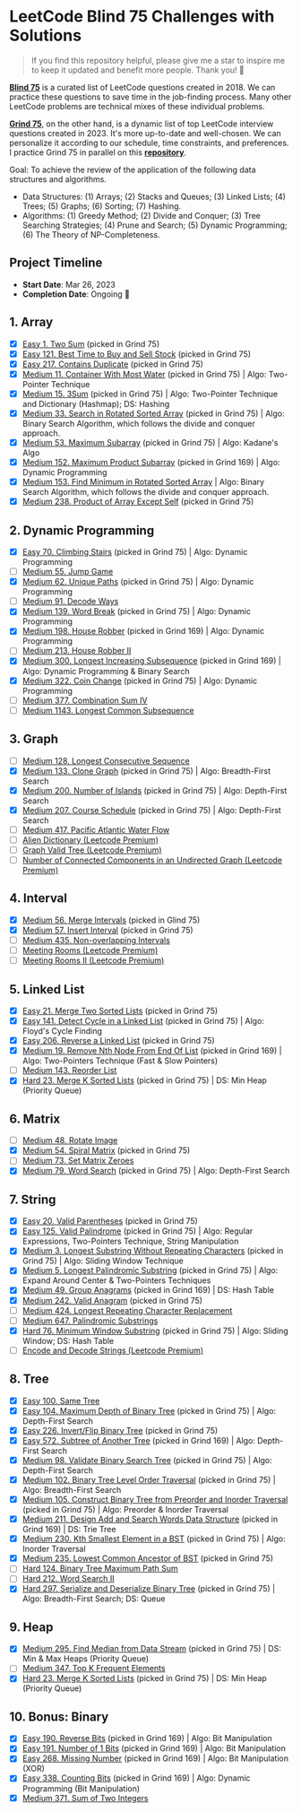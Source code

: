 # LeetCode Blind 75 Challenges with Solutions

> If you find this repository helpful, please give me a star to inspire me to keep it updated and benefit more people. Thank you! 🌟

[**Blind 75**](https://www.teamblind.com/post/New-Year-Gift---Curated-List-of-Top-75-LeetCode-Questions-to-Save-Your-Time-OaM1orEU) is a curated list of LeetCode questions created in 2018. We can practice these questions to save time in the job-finding process. Many other LeetCode problems are technical mixes of these individual problems.

[**Grind 75**](https://www.techinterviewhandbook.org/grind75/about), on the other hand, is a dynamic list of top LeetCode interview questions created in 2023. It's more up-to-date and well-chosen. We can personalize it according to our schedule, time constraints, and preferences. I practice Grind 75 in parallel on this [**repository**](https://github.com/open-minded13/2023_LeetCode_Grind_75_Questions_Challenge).

Goal: To achieve the review of the application of the following data structures and algorithms.

- Data Structures: (1) Arrays; (2) Stacks and Queues; (3) Linked Lists; (4) Trees; (5) Graphs; (6) Sorting; (7) Hashing.
- Algorithms: (1) Greedy Method; (2) Divide and Conquer; (3) Tree Searching Strategies; (4) Prune and Search; (5) Dynamic Programming; (6) The Theory of NP-Completeness.

## Project Timeline

- **Start Date**: Mar 26, 2023
- **Completion Date**: Ongoing 🧙

## 1. Array

- [x] [Easy 1. Two Sum](https://leetcode.com/problems/two-sum/) (picked in Grind 75)
- [x] [Easy 121. Best Time to Buy and Sell Stock](https://leetcode.com/problems/best-time-to-buy-and-sell-stock/) (picked in Grind 75)
- [x] [Easy 217. Contains Duplicate](https://leetcode.com/problems/contains-duplicate/) (picked in Grind 75)
- [x] [Medium 11. Container With Most Water](https://leetcode.com/problems/container-with-most-water/) (picked in Grind 75) | Algo: Two-Pointer Technique
- [x] [Medium 15. 3Sum](https://leetcode.com/problems/3sum/) (picked in Grind 75) | Algo: Two-Pointer Technique and Dictionary (Hashmap); DS: Hashing
- [x] [Medium 33. Search in Rotated Sorted Array](https://leetcode.com/problems/search-in-rotated-sorted-array/) (picked in Grind 75) | Algo: Binary Search Algorithm, which follows the divide and conquer approach.
- [x] [Medium 53. Maximum Subarray](https://leetcode.com/problems/maximum-subarray/) (picked in Grind 75) | Algo: Kadane's Algo
- [x] [Medium 152. Maximum Product Subarray](https://leetcode.com/problems/maximum-product-subarray/) (picked in Grind 169) | Algo: Dynamic Programming
- [x] [Medium 153. Find Minimum in Rotated Sorted Array](https://leetcode.com/problems/find-minimum-in-rotated-sorted-array/) | Algo: Binary Search Algorithm, which follows the divide and conquer approach.
- [x] [Medium 238. Product of Array Except Self](https://leetcode.com/problems/product-of-array-except-self/) (picked in Grind 75)

## 2. Dynamic Programming

- [x] [Easy 70. Climbing Stairs](https://leetcode.com/problems/climbing-stairs/) (picked in Grind 75) | Algo: Dynamic Programming
- [ ] [Medium 55. Jump Game](https://leetcode.com/problems/jump-game/)
- [x] [Medium 62. Unique Paths](https://leetcode.com/problems/unique-paths/) (picked in Grind 75) | Algo: Dynamic Programming
- [ ] [Medium 91. Decode Ways](https://leetcode.com/problems/decode-ways/)
- [x] [Medium 139. Word Break](https://leetcode.com/problems/word-break/) (picked in Grind 75) | Algo: Dynamic Programming
- [x] [Medium 198. House Robber](https://leetcode.com/problems/house-robber/) (picked in Grind 169) | Algo: Dynamic Programming
- [ ] [Medium 213. House Robber II](https://leetcode.com/problems/house-robber-ii/)
- [x] [Medium 300. Longest Increasing Subsequence](https://leetcode.com/problems/longest-increasing-subsequence/) (picked in Grind 169) | Algo: Dynamic Programming & Binary Search
- [x] [Medium 322. Coin Change](https://leetcode.com/problems/coin-change/) (picked in Grind 75) | Algo: Dynamic Programming
- [ ] [Medium 377. Combination Sum IV](https://leetcode.com/problems/combination-sum-iv/)
- [ ] [Medium 1143. Longest Common Subsequence](https://leetcode.com/problems/longest-common-subsequence/)

## 3. Graph

- [ ] [Medium 128. Longest Consecutive Sequence](https://leetcode.com/problems/longest-consecutive-sequence/)
- [x] [Medium 133. Clone Graph](https://leetcode.com/problems/clone-graph/) (picked in Grind 75) | Algo: Breadth-First Search
- [x] [Medium 200. Number of Islands](https://leetcode.com/problems/number-of-islands/) (picked in Grind 75) | Algo: Depth-First Search
- [x] [Medium 207. Course Schedule](https://leetcode.com/problems/course-schedule/) (picked in Grind 75) | Algo: Depth-First Search
- [ ] [Medium 417. Pacific Atlantic Water Flow](https://leetcode.com/problems/pacific-atlantic-water-flow/)
- [ ] [Alien Dictionary (Leetcode Premium)](https://leetcode.com/problems/alien-dictionary/)
- [ ] [Graph Valid Tree (Leetcode Premium)](https://leetcode.com/problems/graph-valid-tree/)
- [ ] [Number of Connected Components in an Undirected Graph (Leetcode Premium)](https://leetcode.com/problems/number-of-connected-components-in-an-undirected-graph/)

## 4. Interval

- [x] [Medium 56. Merge Intervals](https://leetcode.com/problems/merge-intervals/) (picked in Glind 75)
- [x] [Medium 57. Insert Interval](https://leetcode.com/problems/insert-interval/) (picked in Grind 75)
- [ ] [Medium 435. Non-overlapping Intervals](https://leetcode.com/problems/non-overlapping-intervals/)
- [ ] [Meeting Rooms (Leetcode Premium)](https://leetcode.com/problems/meeting-rooms/)
- [ ] [Meeting Rooms II (Leetcode Premium)](https://leetcode.com/problems/meeting-rooms-ii/)

## 5. Linked List

- [x] [Easy 21. Merge Two Sorted Lists](https://leetcode.com/problems/merge-two-sorted-lists/) (picked in Grind 75)
- [x] [Easy 141. Detect Cycle in a Linked List](https://leetcode.com/problems/linked-list-cycle/) (picked in Grind 75) | Algo: Floyd's Cycle Finding
- [x] [Easy 206. Reverse a Linked List](https://leetcode.com/problems/reverse-linked-list/) (picked in Grind 75)
- [x] [Medium 19. Remove Nth Node From End Of List](https://leetcode.com/problems/remove-nth-node-from-end-of-list/) (picked in Grind 169) | Algo: Two-Pointers Technique (Fast & Slow Pointers)
- [ ] [Medium 143. Reorder List](https://leetcode.com/problems/reorder-list/)
- [x] [Hard 23. Merge K Sorted Lists](https://leetcode.com/problems/merge-k-sorted-lists/) (picked in Grind 75) | DS: Min Heap (Priority Queue)

## 6. Matrix

- [ ] [Medium 48. Rotate Image](https://leetcode.com/problems/rotate-image/)
- [x] [Medium 54. Spiral Matrix](https://leetcode.com/problems/spiral-matrix/) (picked in Grind 75)
- [ ] [Medium 73. Set Matrix Zeroes](https://leetcode.com/problems/set-matrix-zeroes/)
- [x] [Medium 79. Word Search](https://leetcode.com/problems/word-search/) (picked in Grind 75) | Algo: Depth-First Search

## 7. String

- [x] [Easy 20. Valid Parentheses](https://leetcode.com/problems/valid-parentheses/) (picked in Grind 75)
- [x] [Easy 125. Valid Palindrome](https://leetcode.com/problems/valid-palindrome/) (picked in Grind 75) | Algo: Regular Expressions, Two-Pointers Technique, String Manipulation
- [x] [Medium 3. Longest Substring Without Repeating Characters](https://leetcode.com/problems/longest-substring-without-repeating-characters/) (picked in Grind 75) | Algo: Sliding Window Technique
- [x] [Medium 5. Longest Palindromic Substring](https://leetcode.com/problems/longest-palindromic-substring/) (picked in Grind 75) | Algo: Expand Around Center & Two-Pointers Techniques
- [x] [Medium 49. Group Anagrams](https://leetcode.com/problems/group-anagrams/) (picked in Grind 169) | DS: Hash Table
- [x] [Medium 242. Valid Anagram](https://leetcode.com/problems/valid-anagram/) (picked in Grind 75)
- [ ] [Medium 424. Longest Repeating Character Replacement](https://leetcode.com/problems/longest-repeating-character-replacement/)
- [ ] [Medium 647. Palindromic Substrings](https://leetcode.com/problems/palindromic-substrings/)
- [x] [Hard 76. Minimum Window Substring](https://leetcode.com/problems/minimum-window-substring/) (picked in Grind 75) | Algo: Sliding Window; DS: Hash Table
- [ ] [Encode and Decode Strings (Leetcode Premium)](https://leetcode.com/problems/encode-and-decode-strings/)

## 8. Tree

- [x] [Easy 100. Same Tree](https://leetcode.com/problems/same-tree/)
- [x] [Easy 104. Maximum Depth of Binary Tree](https://leetcode.com/problems/maximum-depth-of-binary-tree/) (picked in Grind 75) | Algo: Depth-First Search
- [x] [Easy 226. Invert/Flip Binary Tree](https://leetcode.com/problems/invert-binary-tree/) (picked in Grind 75)
- [x] [Easy 572. Subtree of Another Tree](https://leetcode.com/problems/subtree-of-another-tree/) (picked in Grind 169) | Algo: Depth-First Search
- [x] [Medium 98. Validate Binary Search Tree](https://leetcode.com/problems/validate-binary-search-tree/) (picked in Grind 75) | Algo: Depth-First Search
- [x] [Medium 102. Binary Tree Level Order Traversal](https://leetcode.com/problems/binary-tree-level-order-traversal/) (picked in Grind 75) | Algo: Breadth-First Search
- [x] [Medium 105. Construct Binary Tree from Preorder and Inorder Traversal](https://leetcode.com/problems/construct-binary-tree-from-preorder-and-inorder-traversal/) (picked in Grind 75) | Algo: Preorder & Inorder Traversal
- [x] [Medium 211. Design Add and Search Words Data Structure](https://leetcode.com/problems/add-and-search-word-data-structure-design/) (picked in Grind 169) | DS: Trie Tree
- [x] [Medium 230. Kth Smallest Element in a BST](https://leetcode.com/problems/kth-smallest-element-in-a-bst/) (picked in Grind 75) | Algo: Inorder Traversal
- [x] [Medium 235. Lowest Common Ancestor of BST](https://leetcode.com/problems/lowest-common-ancestor-of-a-binary-search-tree/) (picked in Grind 75)
- [ ] [Hard 124. Binary Tree Maximum Path Sum](https://leetcode.com/problems/binary-tree-maximum-path-sum/)
- [ ] [Hard 212. Word Search II](https://leetcode.com/problems/word-search-ii/)
- [x] [Hard 297. Serialize and Deserialize Binary Tree](https://leetcode.com/problems/serialize-and-deserialize-binary-tree/) (picked in Grind 75) | Algo: Breadth-First Search; DS: Queue

## 9. Heap

- [x] [Medium 295. Find Median from Data Stream](https://leetcode.com/problems/find-median-from-data-stream/) (picked in Grind 75) | DS: Min & Max Heaps (Priority Queue)
- [ ] [Medium 347. Top K Frequent Elements](https://leetcode.com/problems/top-k-frequent-elements/)
- [x] [Hard 23. Merge K Sorted Lists](https://leetcode.com/problems/merge-k-sorted-lists/) (picked in Grind 75) | DS: Min Heap (Priority Queue)

## 10. Bonus: Binary

- [x] [Easy 190. Reverse Bits](https://leetcode.com/problems/reverse-bits/) (picked in Grind 169) | Algo: Bit Manipulation
- [x] [Easy 191. Number of 1 Bits](https://leetcode.com/problems/number-of-1-bits/) (picked in Grind 169) | Algo: Bit Manipulation
- [x] [Easy 268. Missing Number](https://leetcode.com/problems/missing-number/) (picked in Grind 169) | Algo: Bit Manipulation (XOR)
- [x] [Easy 338. Counting Bits](https://leetcode.com/problems/counting-bits/description/) (picked in Grind 169) | Algo: Dynamic Programming (Bit Manipulation)
- [x] [Medium 371. Sum of Two Integers](https://leetcode.com/problems/sum-of-two-integers/)
